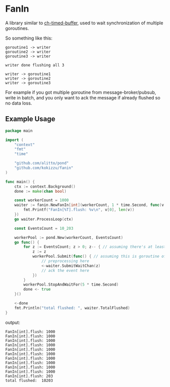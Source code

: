 
# FanIn

A library similar to [ch-timed-buffer](//github.com/kokizzu/ch-timed-buffer), 
used to wait synchronization of multiple goroutines.

So something like this:

```
goroutine1 -> writer
goroutine2 -> writer
goroutine3 -> writer

writer done flushing all 3
  
writer -> goroutine1   
writer -> goroutine2
writer -> goroutine3  
```

For example if you got multiple goroutine from message-broker/pubsub, 
write in batch, and you only want to ack the message if already flushed so no data loss.

## Example Usage

```go
package main

import (
	"context"
	"fmt"
	"time"

	"github.com/alitto/pond"
	"github.com/kokizzu/fanin"
)

func main() {
	ctx := context.Background()
	done := make(chan bool)

	const workerCount = 1000
	waiter := fanin.NewFanIn[int](workerCount, 1 * time.Second, func(v []int) {
		fmt.Printf("FanIn[%T].flush: %v\n", v[0], len(v))
	})
	go waiter.ProcessLoop(ctx)

	const EventsCount = 10_203

	workerPool := pond.New(workerCount, EventsCount)
	go func() {
		for z := EventsCount; z > 0; z-- { // assuming there's at least 10K items to be written
			z := z
			workerPool.Submit(func() { // assuming this is goroutine of queue/pubsub/msgbroker client
				// preprocessing here
				<-waiter.SubmitWaitChan(z)
				// ack the event here
			})
		}
		workerPool.StopAndWaitFor(5 * time.Second)
		done <- true
	}()

	<-done
	fmt.Println("total flushed: ", waiter.TotalFlushed)
}
```

output:

```
FanIn[int].flush: 1000
FanIn[int].flush: 1000
FanIn[int].flush: 1000
FanIn[int].flush: 1000
FanIn[int].flush: 1000
FanIn[int].flush: 1000
FanIn[int].flush: 1000
FanIn[int].flush: 1000
FanIn[int].flush: 1000
FanIn[int].flush: 1000
FanIn[int].flush: 203
total flushed:  10203
```